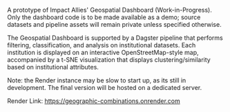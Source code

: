 A prototype of Impact Allies' Geospatial Dashboard (Work-in-Progress). Only the dashboard code is to be made available as a demo; source datasets and pipeline assets will remain private unless specified otherwise. 

The Geospatial Dashboard is supported by a Dagster pipeline that performs filtering, classification, and analysis on institutional datasets. Each institution is displayed on an interactive OpenStreetMap-style map, accompanied by a t-SNE visualization that displays clustering/similarity based on institutional attributes.

Note: the Render instance may be slow to start up, as its still in development. The final version will be hosted on a dedicated server. 

Render Link: https://geographic-combinations.onrender.com

